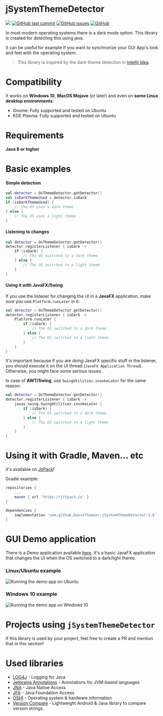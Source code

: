# jSystemThemeDetector

[![](https://jitpack.io/v/kolod/jSystemThemeDetector.svg)](https://jitpack.io/#kolod/jSystemThemeDetector)
[![GitHub last commit](https://img.shields.io/github/last-commit/kolod/jSystemthemedetector)](https://github.com/kolod/jSystemThemeDetector/commits/master)
[![GitHub issues](https://img.shields.io/github/issues/kolod/jsystemthemedetector)](https://github.com/kolod/jSystemThemeDetector/issues)
[![GitHub](https://img.shields.io/github/license/kolod/Jsystemthemedetector)](LICENSE)

In most modern operating systems there is a dark mode option. This library is created for detecting 
this using java.

It can be useful for example if you want to synchronize your GUI App's look and feel with the operating system.

> This library is inspired by the dark-theme detection in [Intellij Idea](https://github.com/JetBrains/intellij-community).

# Compatibility
It works on **Windows 10**, **MacOS Mojave** (or later) and even on **some Linux desktop environments**:

- Gnome: Fully supported and tested on Ubuntu
- KDE Plasma: Fully supported and tested on Ubuntu

# Requirements
**Java 8 or higher**

# Basic examples

#### Simple detection
```kotlin
val detector = OsThemeDetector.getDetector()
val isDarkThemeUsed = detector.isDark
if (isDarkThemeUsed) {
    // The OS uses a dark theme
} else {
    // The OS uses a light theme
}
```

#### Listening to changes
```kotlin
val detector = OsThemeDetector.getDetector()
detector.registerListener { isDark ->
    if (isDark) {
        // The OS switched to a dark theme
    } else {
        // The OS switched to a light theme
    }
}
```

#### Using it with JavaFX/Swing
If you use the listener for changing the UI in a **JavaFX** application, make sure you use `Platform.runLater` in it:
```kotlin
val detector = OsThemeDetector.getDetector()
detector.registerListener { isDark ->
    Platform.runLater {
        if (isDark) {
            // The OS switched to a dark theme
        } else {
            // The OS switched to a light theme
        }
    }
}
```
It's important because if you are doing JavaFX specific stuff in the listener, you should execute it on the UI thread (`JavaFX Application Thread`).
Otherwise, you might face some serious issues.

In case of **AWT/Swing**, use `SwingUtilities.invokeLater` for the same reason:
```kotlin
val detector = OsThemeDetector.getDetector()
detector.registerListener { isDark ->
    javax.swing.SwingUtilities.invokeLater {
        if (isDark) {
            // The OS switched to a dark theme
        } else {
            // The OS switched to a light theme
        }
    }
}
```

# Using it with Gradle, Maven... etc
It's available on [JitPack](https://jitpack.io/#Dansoftowner/jSystemThemeDetector)!

Gradle example:
```groovy
repositories {
    ...
    maven { url 'https://jitpack.io' }
}

dependencies {
    implementation 'com.github.Dansoftowner:jSystemThemeDetector:3.6'
}
```

# GUI Demo application

There is a Demo application available [here](src/test/java/GuiDemo.java). It's 
a basic JavaFX application that changes the UI when the OS switched to a dark/light theme.

### Linux/Ubuntu example
![Running the demo app on Ubuntu](docs/screenshot/UbuntuThemeDetection.gif)

### Windows 10 example
![Running the demo app on Windows 10](docs/screenshot/Windows10ThemeDetection.gif)

# Projects using `jSystemThemeDetector`
If this library is used by your project, feel free to create a PR and mention that in this section! 

# Used libraries

 - [LOG4J](http://www.slf4j.org/) - Logging for Java
 - [Jetbrains Annotations](https://github.com/JetBrains/java-annotations) - Annotations for JVM-based languages
 - [JNA](https://github.com/java-native-access/jna) - Java Native Access
 - [JFA](https://github.com/0x4a616e/jfa) - Java Foundation Access
 - [OSHI](https://github.com/oshi/oshi) - Operating system & hardware information
 - [Version Compare](https://github.com/G00fY2/version-compare) - Lightweight Android & Java library to compare version strings.

